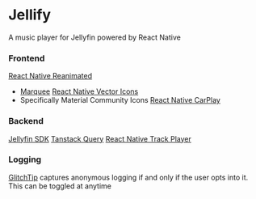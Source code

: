 # Jellify
A music player for Jellyfin powered by React Native


### Frontend
[React Native Reanimated](https://github.com/software-mansion/react-native-reanimated)
- [Marquee](https://github.com/animate-react-native/marquee)
[React Native Vector Icons](https://github.com/oblador/react-native-vector-icons)
- Specifically Material Community Icons
[React Native CarPlay](https://github.com/birkir/react-native-carplay)

### Backend
[Jellyfin SDK](https://typescript-sdk.jellyfin.org/)
[Tanstack Query](https://tanstack.com/query/latest/docs/framework/react/react-native)
[React Native Track Player](https://github.com/doublesymmetry/react-native-track-player)

### Logging
[GlitchTip](https://glitchtip.com/) captures anonymous logging if and only if the user opts into it. This can be toggled at anytime